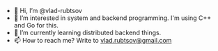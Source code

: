 - 👋 Hi, I’m @vlad-rubtsov
- 👀 I’m interested in system and backend programming. I'm using C++ and Go for this.
- 🌱 I’m currently learning distributed backend things.
- 📫 How to reach me? Write to vlad.rubtsov@gmail.com

<!---
vlad-rubtsov/vlad-rubtsov is a ✨ special ✨ repository because its `README.md` (this file) appears on your GitHub profile.
You can click the Preview link to take a look at your changes.
--->
